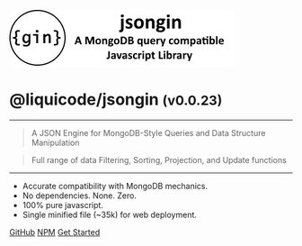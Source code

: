 <!-- _coverpage.md -->

![logo](media/jsongin-banner-large.png)

# @liquicode/jsongin <small>(v0.0.23)</small>

<hr>

> A JSON Engine for MongoDB-Style Queries and Data Structure Manipulation

> Full range of data Filtering, Sorting, Projection, and Update functions

<hr>

- Accurate compatibility with MongoDB mechanics.
- No dependencies. None. Zero.
- 100% pure javascript.
- Single minified file (~35k) for web deployment.

[GitHub](https://github.com/liquicode/jsongin)
[NPM](https://www.npmjs.com/package/@liquicode/jsongin)
[Get Started](external/readme.md)


<!-- background image -->
<!-- ![jsongin](media/engine01-548x421.png) -->

<!-- background color -->
<!-- ![color](#cceeff) -->
<!-- ![color](#2980B9) -->
